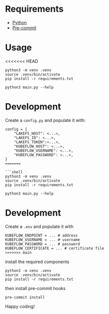 # Requirements

- [Python](https://www.python.org/downloads/)
- [Pre-commit](https://pre-commit.com/)

# Usage

<<<<<<< HEAD

```shell
python3 -m venv .venv
source .venv/bin/activate
pip install -r requirements.txt

python3 main.py --help
```

# Development

Create a `config.py` and populate it with:

````shell
config = {
    "LAKEFS_HOST": <...>,
    "LAKEFS_ID": <...>,
    "LAKEFS_TOKEN":<...>,
    "KUBEFLOW_HOST": <...>,
    "KUBEFLOW_USERNAME": <...>,
    "KUBEFLOW_PASSWORD": <...>,
}
=======

```shell
python3 -m venv .venv
source .venv/bin/activate
pip install -r requirements.txt

python3 main.py --help
````

# Development

Create a `.env` and populate it with

```shell
KUBEFLOW_ENDPOINT = ... # address
KUBEFLOW_USERNAME = ... # username
KUBEFLOW_PASSWORD = ... # password
KUBEFLOW_CERTIFICATE = ... # certificate file
>>>>>>> main
```

install the required components

```shell
python3 -m venv .venv
source .venv/bin/activate
pip install -r requirements.txt
```

then install pre-commit hooks

```shell
pre-commit install
```

Happy coding!
